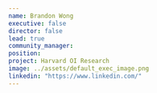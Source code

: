 ```yaml
---
name: Brandon Wong
executive: false
director: false
lead: true
community_manager:   
position:  
project: Harvard OI Research
image: ../assets/default_exec_image.png
linkedin: "https://www.linkedin.com/"
---
```

